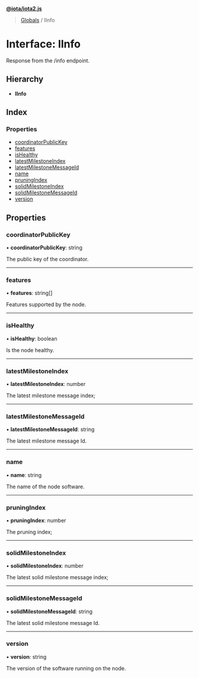 **[@iota/iota2.js](../README.md)**

> [Globals](../README.md) / IInfo

# Interface: IInfo

Response from the /info endpoint.

## Hierarchy

* **IInfo**

## Index

### Properties

* [coordinatorPublicKey](iinfo.md#coordinatorpublickey)
* [features](iinfo.md#features)
* [isHealthy](iinfo.md#ishealthy)
* [latestMilestoneIndex](iinfo.md#latestmilestoneindex)
* [latestMilestoneMessageId](iinfo.md#latestmilestonemessageid)
* [name](iinfo.md#name)
* [pruningIndex](iinfo.md#pruningindex)
* [solidMilestoneIndex](iinfo.md#solidmilestoneindex)
* [solidMilestoneMessageId](iinfo.md#solidmilestonemessageid)
* [version](iinfo.md#version)

## Properties

### coordinatorPublicKey

•  **coordinatorPublicKey**: string

The public key of the coordinator.

___

### features

•  **features**: string[]

Features supported by the node.

___

### isHealthy

•  **isHealthy**: boolean

Is the node healthy.

___

### latestMilestoneIndex

•  **latestMilestoneIndex**: number

The latest milestone message index;

___

### latestMilestoneMessageId

•  **latestMilestoneMessageId**: string

The latest milestone message Id.

___

### name

•  **name**: string

The name of the node software.

___

### pruningIndex

•  **pruningIndex**: number

The pruning index;

___

### solidMilestoneIndex

•  **solidMilestoneIndex**: number

The latest solid milestone message index;

___

### solidMilestoneMessageId

•  **solidMilestoneMessageId**: string

The latest solid milestone message Id.

___

### version

•  **version**: string

The version of the software running on the node.
